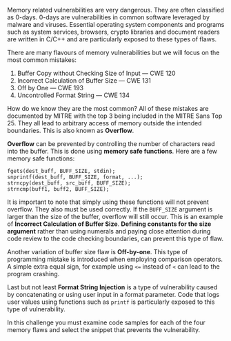 Memory related vulnerabilities are very dangerous. They are often classified as 0-days. 0-days are vulnerabilities in common software leveraged by malware and viruses. Essential operating system components and programs such as system services, browsers, crypto libraries and document readers are written in C/C++ and are particularly exposed to these types of flaws.

There are many flavours of memory vulnerabilities but we will focus on the most common mistakes:

1. Buffer Copy without Checking Size of Input — CWE 120
2. Incorrect Calculation of Buffer Size — CWE 131
3. Off by One — CWE 193
4. Uncontrolled Format String — CWE 134

How do we know they are the most common? All of these mistakes are documented by MITRE with the top 3 being included in the MITRE Sans Top 25.
They all lead to arbitrary access of memory outside the intended boundaries. This is also known as **Overflow**. 

**Overflow** can be prevented by controlling the number of characters read into the buffer. This is done using **memory safe functions**. Here are a few memory safe functions:

    fgets(dest_buff, BUFF_SIZE, stdin);
    snprintf(dest_buff, BUFF_SIZE, format, ...);
    strncpy(dest_buff, src_buff, BUFF_SIZE);
    strncmp(buff1, buff2, BUFF_SIZE);

It is important to note that simply using these functions will not prevent overflow. They also must be used correctly. If the `BUFF_SIZE` argument is larger than the size of the buffer, overflow will still occur. This is an example of **Incorrect Calculation of Buffer Size**. **Defining constants for the size argument** rather than using numerals and paying close attention during code review to the code checking boundaries, can prevent this type of flaw. 

Another variation of buffer size flaw is **Off-by-one**. This type of programming mistake is introduced when employing comparison operators. A simple extra equal sign, for example using `<=` instead of `<` can lead to the program crashing.

Last but not least **Format String Injection** is a type of vulnerability caused by concatenating or using user input in a format parameter. Code that logs user values using functions such as `printf` is particularly exposed to this type of vulnerability.

In this challenge you must examine code samples for each of the four memory flaws and select the snippet that prevents the vulnerability. 